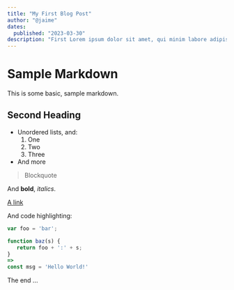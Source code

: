 ```yaml
---
title: "My First Blog Post"
author: "@jaime"
dates: 
  published: "2023-03-30"
description: "First Lorem ipsum dolor sit amet, qui minim labore adipisicing minim sint cillum sint consectetur cupidatat."
---
```


<Counter></Counter>

# Sample Markdown

This is some basic, sample markdown.

## Second Heading

- Unordered lists, and:
  1. One
  2. Two
  3. Three
- And more

> Blockquote

And **bold**, _italics_.

[A link](https://markdowntohtml.com)

And code highlighting:

```js
var foo = 'bar';

function baz(s) {
   return foo + ':' + s;
}
=>
const msg = 'Hello World!'
```

The end ...
